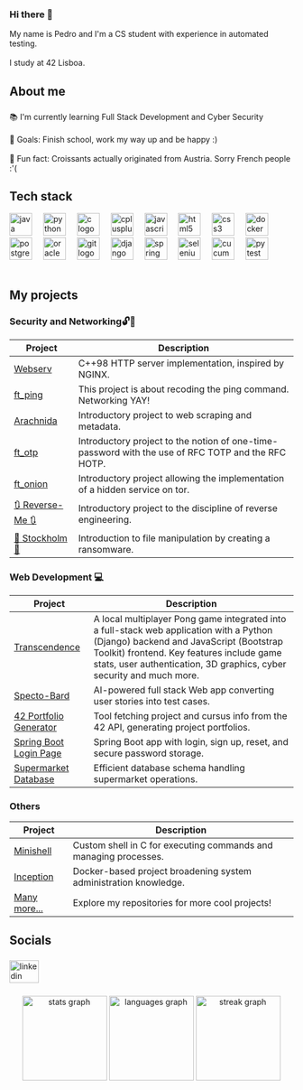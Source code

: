 ### Hi there 👋

<p align="left">My name is Pedro and I'm a CS student with experience in automated testing.<br><br>I study at 42 Lisboa.</p>

###

<h2 align="left">About me</h2>

###

<p align="left">📚 I'm currently learning Full Stack Development and Cyber Security<br><br>🎯 Goals: Finish school, work my way up and be happy :)<br><br>🎲 Fun fact: Croissants actually originated from Austria. Sorry French people :'(</p>

###

<h2 align="left">Tech stack</h2>

<div align="left">
  <img src="https://cdn.jsdelivr.net/gh/devicons/devicon/icons/java/java-original.svg" height="40" alt="java logo"  />
  <img width="12" />
  <img src="https://cdn.jsdelivr.net/gh/devicons/devicon/icons/python/python-original.svg" height="40" alt="python logo"  />
  <img width="12" />
  <img src="https://cdn.jsdelivr.net/gh/devicons/devicon/icons/c/c-original.svg" height="40" alt="c logo"  />
  <img width="12" />
  <img src="https://cdn.jsdelivr.net/gh/devicons/devicon/icons/cplusplus/cplusplus-original.svg" height="40" alt="cplusplus logo"  />
  <img width="12" />
  <img src="https://cdn.jsdelivr.net/gh/devicons/devicon/icons/javascript/javascript-original.svg" height="40" alt="javascript logo"  />
  <img width="12" />
  <img src="https://cdn.jsdelivr.net/gh/devicons/devicon/icons/html5/html5-original.svg" height="40" alt="html5 logo"  />
  <img width="12" />
  <img src="https://cdn.jsdelivr.net/gh/devicons/devicon/icons/css3/css3-original.svg" height="40" alt="css3 logo"  />
  <img width="12" />
  <img src="https://cdn.jsdelivr.net/gh/devicons/devicon/icons/docker/docker-original.svg" height="40" alt="docker logo"  />
  <img width="12" />
  <img src="https://cdn.jsdelivr.net/gh/devicons/devicon/icons/postgresql/postgresql-original.svg" height="40" alt="postgresql logo"  />
  <img width="12" />
  <img src="https://cdn.jsdelivr.net/gh/devicons/devicon/icons/oracle/oracle-original.svg" height="40" alt="oracle logo"  />
  <img width="12" />
  <img src="https://cdn.jsdelivr.net/gh/devicons/devicon/icons/git/git-original.svg" height="40" alt="git logo"  />
  <img width="12" />
  <img src="https://cdn.jsdelivr.net/gh/devicons/devicon/icons/django/django-plain.svg" height="40" alt="django logo"  />
  <img width="12" />
  <img src="https://cdn.jsdelivr.net/gh/devicons/devicon/icons/spring/spring-original.svg" height="40" alt="spring logo"  />
  <img width="12" />
  <img src="https://cdn.jsdelivr.net/gh/devicons/devicon/icons/selenium/selenium-original.svg" height="40" alt="selenium logo"  />
  <img width="12" />
  <img src="https://cdn.jsdelivr.net/gh/devicons/devicon/icons/cucumber/cucumber-plain.svg" height="40" alt="cucumber logo"  />
  <img width="12" />
  <img src="https://cdn.jsdelivr.net/gh/devicons/devicon/icons/pytest/pytest-original.svg" height="40" alt="pytest logo"  />
</div>

<div>&nbsp;</div>

###

<h2 align="left">My projects</h2>

### Security and Networking🔓🛜

| Project | Description |
|---------|-------------|
| [Webserv](https://github.com/IcQuackson/webserv-42) | C++98 HTTP server implementation, inspired by NGINX. |
| [ft_ping](https://github.com/IcQuackson/ft_ping) | This project is about recoding the ping command. Networking YAY! |
| [Arachnida](https://github.com/IcQuackson/Arachnida) | Introductory project to web scraping and metadata. |
| [ft_otp](https://github.com/IcQuackson/ft_otp) | Introductory project to the notion of one-time-password with the use of RFC TOTP and the RFC HOTP. |
| [ft_onion](https://github.com/IcQuackson/ft_onion) | Introductory project allowing the implementation of a hidden service on tor. |
| [🔃 Reverse-Me 🔃](https://github.com/IcQuackson/Reverse-Me) | Introductory project to the discipline of reverse engineering. |
| [🥷 Stockholm 🥷](https://github.com/IcQuackson/Stockholm) | Introduction to file manipulation by creating a ransomware. |

### Web Development 💻

| Project | Description |
|---------|-------------|
| [Transcendence](https://github.com/abaiao-r/ft_transcendence) | A local multiplayer Pong game integrated into a full-stack web application with a Python (Django) backend and JavaScript (Bootstrap Toolkit) frontend. Key features include game stats, user authentication, 3D graphics, cyber security and much more. |
| [Specto-Bard](https://github.com/IcQuackson/Specto-Bard) | AI-powered full stack Web app converting user stories into test cases. |
| [42 Portfolio Generator](https://github.com/IcQuackson/42-Portfolio-Generator) | Tool fetching project and cursus info from the 42 API, generating project portfolios. |
| [Spring Boot Login Page](https://github.com/IcQuackson/Spring-Boot-Login-Page) | Spring Boot app with login, sign up, reset, and secure password storage. |
| [Supermarket Database](https://github.com/IcQuackson/SuperMarket-DataBase) | Efficient database schema handling supermarket operations. |

### Others

| Project | Description |
|---------|-------------|
| [Minishell](https://github.com/IcQuackson/minishell) | Custom shell in C for executing commands and managing processes. |
| [Inception](https://github.com/IcQuackson/Inception-42) | Docker-based project broadening system administration knowledge. |
| [Many more...]( https://github.com/IcQuackson?tab=repositories) | Explore my repositories for more cool projects! |


###

<h2 align="left">Socials</h2>

###

<div align="left">
  <a href="https://www.linkedin.com/in/pedro-goncalves98/">
    <img src="https://raw.githubusercontent.com/maurodesouza/profile-readme-generator/master/src/assets/icons/social/linkedin/default.svg" width="52" height="40" alt="linkedin logo" />
  </a>
</div>


###

<div align="center">
  <img src="https://github-readme-stats.vercel.app/api?username=IcQuackson&hide_title=false&hide_rank=false&show_icons=true&include_all_commits=true&count_private=true&disable_animations=false&theme=dracula&locale=en&hide_border=false&order=1" height="150" alt="stats graph"  />
  <img src="https://github-readme-stats.vercel.app/api/top-langs?username=IcQuackson&locale=en&hide_title=false&layout=compact&card_width=320&langs_count=5&theme=dracula&hide_border=false&order=2" height="150" alt="languages graph"  />
  <img src="https://streak-stats.demolab.com?user=IcQuackson&locale=en&mode=daily&theme=dracula&hide_border=false&border_radius=5&order=3" height="150" alt="streak graph"  />
</div>

###

